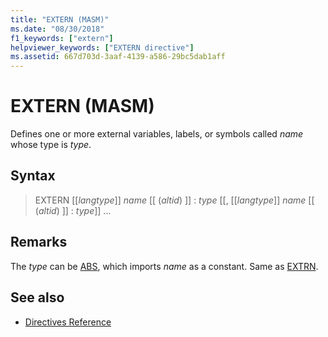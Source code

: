 ```yaml
---
title: "EXTERN (MASM)"
ms.date: "08/30/2018"
f1_keywords: ["extern"]
helpviewer_keywords: ["EXTERN directive"]
ms.assetid: 667d703d-3aaf-4139-a586-29bc5dab1aff
---
```

# EXTERN (MASM)

Defines one or more external variables, labels, or symbols called *name* whose type is *type*.

## Syntax

> EXTERN [[*langtype*]] *name* [[ (*altid*) ]] : *type* [[, [[*langtype*]] *name* [[ (*altid*) ]] : *type*]] ...

## Remarks

The *type* can be [ABS](../../assembler/masm/operator-abs.md), which imports *name* as a constant. Same as [EXTRN](../../assembler/masm/extrn.md).

## See also

- [Directives Reference](../../assembler/masm/directives-reference.md)
